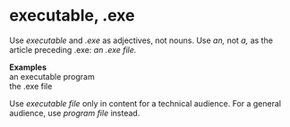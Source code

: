 # executable, .exe

Use *executable* and *.exe* as adjectives, not nouns. Use *an,* not *a,* as the article preceding .exe: *an .exe file.*

**Examples**  
an executable program  
the .exe file  

Use *executable file* only in content for a technical audience. For a general audience, use *program file* instead. 
